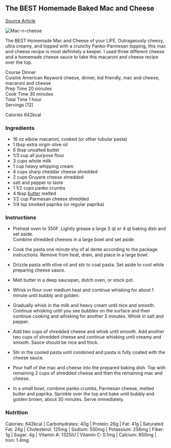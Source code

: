 ## The BEST Homemade Baked Mac and Cheese  

[Source Article](https://www.momontimeout.com/best-homemade-baked-mac-and-cheese-recipe/)  

![Mac-n-cheese](https://www.momontimeout.com/wp-content/uploads/2018/10/homemade-mac-and-cheese-recipe-titled-150x150.jpg)

The BEST Homemade Mac and Cheese of your LIFE. Outrageously cheesy, ultra creamy, and topped with a crunchy Panko-Parmesan topping, this mac and cheese recipe is most definitely a keeper. I used three different cheese and a homemade cheese sauce to take this macaroni and cheese recipe over the top. 

Course Dinner  
Cuisine American
Keyword cheese, dinner, kid friendly, mac and cheese, macaroni and cheese  
Prep Time 20 minutes  
Cook Time 30 minutes  
Total Time 1 hour  
Servings [12]

Calories 642kcal

### Ingredients
*   16 oz elbow macaroni, cooked (or other tubular pasta)
*   1 tbsp extra virgin olive oil
*   6 tbsp unsalted butter
*   1/3 cup all purpose flour
*   3 cups whole milk
*   1 cup heavy whipping cream
*   4 cups sharp cheddar cheese shredded
*   2 cups Gruyere cheese shredded
*   salt and pepper to taste
*   1 1/2 cups panko crumbs
*   4 tbsp [butter](https://challengedairy.com/) melted
*   1/2 cup Parmesan cheese shredded
*   1/4 tsp smoked paprika (or regular paprika)

### Instructions
*   Preheat oven to 350F. Lightly grease a large 3 qt or 4 qt baking dish and set aside.  
    Combine shredded cheeses in a large bowl and set aside.
    
*   Cook the pasta one minute shy of al dente according to the package instructions. Remove from heat, drain, and place in a large bowl.
    
*   Drizzle pasta with olive oil and stir to coat pasta. Set aside to cool while preparing cheese sauce.
    
*   Melt butter in a deep saucepan, dutch oven, or stock pot.
    
*   Whisk in flour over medium heat and continue whisking for about 1 minute until bubbly and golden.
    
*   Gradually whisk in the milk and heavy cream until nice and smooth. Continue whisking until you see bubbles on the surface and then continue cooking and whisking for another 2 minutes. Whisk in salt and pepper.
    
*   Add two cups of shredded cheese and whisk until smooth. Add another two cups of shredded cheese and continue whisking until creamy and smooth. Sauce should be nice and thick.
    
*   Stir in the cooled pasta until combined and pasta is fully coated with the cheese sauce.
    
*   Pour half of the mac and cheese into the prepared baking dish. Top with remaining 2 cups of shredded cheese and then the remaining mac and cheese.
    
*   In a small bowl, combine panko crumbs, Parmesan cheese, melted butter and paprika. Sprinkle over the top and bake until bubbly and golden brown, about 30 minutes. Serve immediately.
    

### Nutrition

Calories: 642kcal | Carbohydrates: 40g | Protein: 26g | Fat: 41g | Saturated Fat: 24g | Cholesterol: 125mg | Sodium: 550mg | Potassium: 256mg | Fiber: 1g | Sugar: 4g | Vitamin A: 1325IU | Vitamin C: 0.1mg | Calcium: 650mg | Iron: 1.4mg
